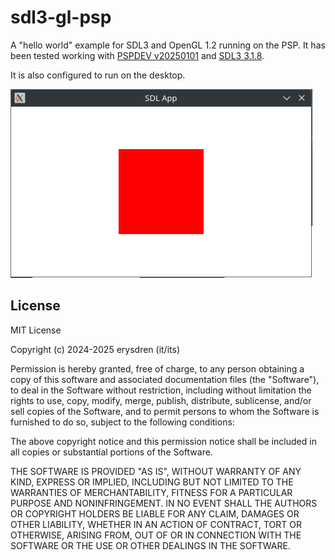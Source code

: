 
# sdl3-gl-psp

A "hello world" example for SDL3 and OpenGL 1.2 running on the PSP. It has been
tested working with [PSPDEV v20250101](https://github.com/pspdev/pspdev/releases/tag/v20250101)
and [SDL3 3.1.8](https://github.com/libsdl-org/SDL/releases/tag/preview-3.1.8).

It is also configured to run on the desktop.

![A red square on a white background](.github/screenshot.png)

## License

MIT License

Copyright (c) 2024-2025 erysdren (it/its)

Permission is hereby granted, free of charge, to any person obtaining a copy of
this software and associated documentation files (the "Software"), to deal in
the Software without restriction, including without limitation the rights to
use, copy, modify, merge, publish, distribute, sublicense, and/or sell copies
of the Software, and to permit persons to whom the Software is furnished to do
so, subject to the following conditions:

The above copyright notice and this permission notice shall be included in all
copies or substantial portions of the Software.

THE SOFTWARE IS PROVIDED "AS IS", WITHOUT WARRANTY OF ANY KIND, EXPRESS OR
IMPLIED, INCLUDING BUT NOT LIMITED TO THE WARRANTIES OF MERCHANTABILITY,
FITNESS FOR A PARTICULAR PURPOSE AND NONINFRINGEMENT. IN NO EVENT SHALL THE
AUTHORS OR COPYRIGHT HOLDERS BE LIABLE FOR ANY CLAIM, DAMAGES OR OTHER
LIABILITY, WHETHER IN AN ACTION OF CONTRACT, TORT OR OTHERWISE, ARISING FROM,
OUT OF OR IN CONNECTION WITH THE SOFTWARE OR THE USE OR OTHER DEALINGS IN THE
SOFTWARE.
